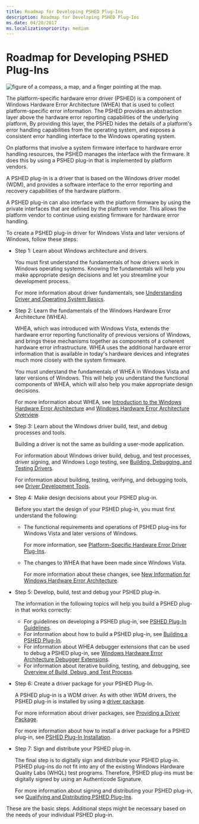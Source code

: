 ```yaml
---
title: Roadmap for Developing PSHED Plug-Ins
description: Roadmap for Developing PSHED Plug-Ins
ms.date: 04/20/2017
ms.localizationpriority: medium
---
```


# Roadmap for Developing PSHED Plug-Ins


![figure of a compass, a map, and a finger pointing at the map.](images/map-hand-sml.png)

The platform-specific hardware error driver (PSHED) is a component of Windows Hardware Error Architecture (WHEA) that is used to collect platform-specific error information. The PSHED provides an abstraction layer above the hardware error reporting capabilities of the underlying platform, By providing this layer, the PSHED hides the details of a platform's error handling capabilities from the operating system, and exposes a consistent error handling interface to the Windows operating system.

On platforms that involve a system firmware interface to hardware error handling resources, the PSHED manages the interface with the firmware. It does this by using a PSHED plug-in that is implemented by platform vendors.

A PSHED plug-in is a driver that is based on the Windows driver model (WDM), and provides a software interface to the error reporting and recovery capabilities of the hardware platform.

A PSHED plug-in can also interface with the platform firmware by using the private interfaces that are defined by the platform vendor. This allows the platform vendor to continue using existing firmware for hardware error handling.

To create a PSHED plug-in driver for Windows Vista and later versions of Windows, follow these steps:

-   Step 1: Learn about Windows architecture and drivers.

    You must first understand the fundamentals of how drivers work in Windows operating systems. Knowing the fundamentals will help you make appropriate design decisions and let you streamline your development process.

    For more information about driver fundamentals, see [Understanding Driver and Operating System Basics](../gettingstarted/concepts-and-knowledge-for-all-driver-developers.md).

-   Step 2: Learn the fundamentals of the Windows Hardware Error Architecture (WHEA).

    WHEA, which was introduced with Windows Vista, extends the hardware error reporting functionality of previous versions of Windows, and brings these mechanisms together as components of a coherent hardware error infrastructure. WHEA uses the additional hardware error information that is available in today's hardware devices and integrates much more closely with the system firmware.

    You must understand the fundamentals of WHEA in Windows Vista and later versions of Windows. This will help you understand the functional components of WHEA, which will also help you make appropriate design decisions.

    For more information about WHEA, see [Introduction to the Windows Hardware Error Architecture](introduction-to-the-windows-hardware-error-architecture.md) and [Windows Hardware Error Architecture Overview](windows-hardware-error-architecture-overview.md).

-   Step 3: Learn about the Windows driver build, test, and debug processes and tools.

    Building a driver is not the same as building a user-mode application.

    For information about Windows driver build, debug, and test processes, driver signing, and Windows Logo testing, see [Building, Debugging, and Testing Drivers](/windows-hardware/drivers).

    For information about building, testing, verifying, and debugging tools, see [Driver Development Tools](../devtest/index.md).

-   Step 4: Make design decisions about your PSHED plug-in.

    Before you start the design of your PSHED plug-in, you must first understand the following:

    -   The functional requirements and operations of PSHED plug-ins for Windows Vista and later versions of Windows.

        For more information, see [Platform-Specific Hardware Error Driver Plug-Ins](platform-specific-hardware-error-driver-plug-ins2.md).

    -   The changes to WHEA that have been made since Windows Vista.

        For more information about these changes, see [New Information for Windows Hardware Error Architecture](new-information-for-windows-hardware-error-architecture.md).

-   Step 5: Develop, build, test and debug your PSHED plug-in.

    The information in the following topics will help you build a PSHED plug-in that works correctly:

    -   For guidelines on developing a PSHED plug-in, see [PSHED Plug-In Guidelines](pshed-plug-in-guidelines.md).
    -   For information about how to build a PSHED plug-in, see [Building a PSHED Plug-In](building-a-pshed-plug-in.md).
    -   For information about WHEA debugger extensions that can be used to debug a PSHED plug-in, see [Windows Hardware Error Architecture Debugger Extensions](windows-hardware-error-architecture-debugger-extensions.md).
    -   For information about iterative building, testing, and debugging, see [Overview of Build, Debug, and Test Process](/windows-hardware/drivers).
-   Step 6: Create a driver package for your PSHED Plug-In.

    A PSHED plug-in is a WDM driver. As with other WDM drivers, the PSHED plug-in is installed by using a [driver package](../install/driver-packages.md).

    For more information about driver packages, see [Providing a Driver Package](/windows-hardware/drivers).

    For more information about how to install a driver package for a PSHED plug-in, see [PSHED Plug-In Installation](pshed-plug-in-installation.md).

-   Step 7: Sign and distribute your PSHED plug-in.

    The final step is to digitally sign and distribute your PSHED plug-in. PSHED plug-ins do not fit into any of the existing Windows Hardware Quality Labs (WHQL) test programs. Therefore, PSHED plug-ins must be digitally signed by using an Authenticode Signature.

    For more information about signing and distributing your PSHED plug-in, see [Qualifying and Distributing PSHED Plug-Ins](qualifying-and-distributing-pshed-plug-ins.md).

These are the basic steps. Additional steps might be necessary based on the needs of your individual PSHED plug-in.

 

